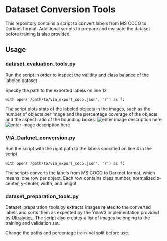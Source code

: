 # Dataset Conversion Tools
This repository contains a script to convert labels from MS COCO to Darknet format. Additional scripts to prepare and evaluate the dataset before training is also provided.

## Usage

### dataset_evaluation_tools.py
Run the script in order to inspect the validity and class balance of the labeled dataset 

Specify the path to the exported labels on line 13

    with open('/path/to/via_export_coco.json', 'r') as f:
The script plots stats of the labeled objects in the images, such as the number of objects per image and the percentage coverage of the objects and the aspect ratio of the bounding boxes. 
![enter image description here](https://qs7j8q.db.files.1drv.com/y4mmUaYh78uvKpbmhKBSDqCZIDxGYiNNBwGHhYDL7-JSdQ_Szkf8K6sNIgQYG3XdtFh12z4Zz2WkGVXriui7zhXuEzNqetBsUrRKj79LLMb7yzd32wo5ghlg2AkiIPNMR0e0PFiOiH6c67rOX4TyiAaGsmrkSJkr4tvqCKt8_OA1plY6DAPoV_63tZk3MSbTroDYuQXsYPaiaBQbLnP39iheA?width=993&height=368&cropmode=none)
![enter image description here](https://qs7i8q.db.files.1drv.com/y4m_o9EECTh0FwA1Rzce5vGSNClS6PHURKnvA2VSgXd9UG7KpTT1N5rfDzwKt8RLYW8Xg4pGvt3UoxI_eapF6bq1cNUClD6gMmNkFEEX_YK2yn3VY3bHOQ2gjQuazYutoGtRmPHPp3PFsn3tJJY60s-4EzEA_1rQHkqoNxp6PMLBqU99K7VTLNT8ANI29LlR-8lgT4lRJ5Kyjoqc9xEmu1THA?width=982&height=372&cropmode=none)

 

### VIA_Darknet_conversion.py
Run the script with the right path to the labels specified on line 4 in the script

    with open('/path/to/via_export_coco.json', 'r') as f:

The scripts converts the labels from MS COCO to Darknet format, which means, one row per object. Each row contains class number, normalized x-center, y-center, width, and height

### dataset_preparation_tools.py
Dataset_preparation_tools.py extracts images related to the converted labels and sorts them as expected by the YoloV3 implementation provided by[ Ultralytics](https://github.com/ultralytics/yolov3). The script also creates a list of images belonging to the training and validation set.

Change the paths and percentage train-val split before use.

